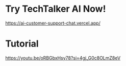 # Try TechTalker AI Now!
https://ai-customer-support-chat.vercel.app/

# Tutorial
https://youtu.be/oRBGbxHsy78?si=4gj_G0c8OLmZ8eV
